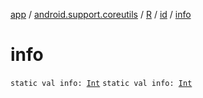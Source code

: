 [app](../../../index.md) / [android.support.coreutils](../../index.md) / [R](../index.md) / [id](index.md) / [info](.)

# info

`static val info: `[`Int`](https://kotlinlang.org/api/latest/jvm/stdlib/kotlin/-int/index.html)
`static val info: `[`Int`](https://kotlinlang.org/api/latest/jvm/stdlib/kotlin/-int/index.html)